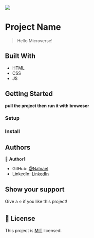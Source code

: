 ![](https://img.shields.io/badge/Microverse-blueviolet)

# Project Name

> Hello Microverse!


## Built With

- HTML
- CSS
- JS

## Getting Started

**pull the project then run it with broweser**

### Setup

### Install

## Authors

👤 **Author1**

- GitHub: [@Natnael](https://github.com/nati2323)
- LinkedIn: [LinkedIn](https://www.linkedin.com/in/natnael-amare-b5844510a/)

## Show your support

Give a ⭐️ if you like this project!

## 📝 License

This project is [MIT](./MIT.md) licensed.
